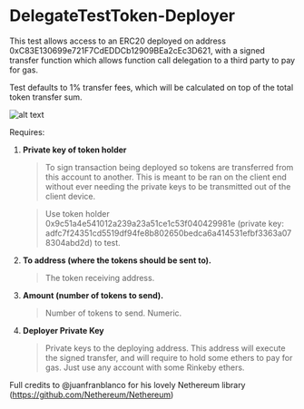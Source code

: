 # DelegateTestToken-Deployer

This test allows access to an ERC20 deployed on address 0xC83E130699e721F7CdEDDCb12909BEa2cEc3D621, with a signed transfer function which allows function call delegation to a third party to pay for gas.

Test defaults to 1% transfer fees, which will be calculated on top of the total token transfer sum.

![alt text](https://i.imgur.com/ZL8XfRkm.png)

Requires:
1. **Private key of token holder**
   >To sign transaction being deployed so tokens are transferred from this account to another. This is meant to be ran on the client end without ever needing the private keys to be transmitted out of the client device.
   
   >Use token holder 0x9c51a4e541012a239a23a51ce1c53f040429981e (private key: adfc7f24351cd5519df94fe8b802650bedca6a414531efbf3363a078304abd2d) to test.


2. **To address (where the tokens should be sent to).**
   >The token receiving address.


3. **Amount (number of tokens to send).**
   >Number of tokens to send. Numeric.


4. **Deployer Private Key**
   >Private keys to the deploying address. This address will execute the signed transfer, and will require to hold some ethers to pay for gas. Just use any account with some Rinkeby ethers.




Full credits to @juanfranblanco for his lovely Nethereum library (https://github.com/Nethereum/Nethereum)
